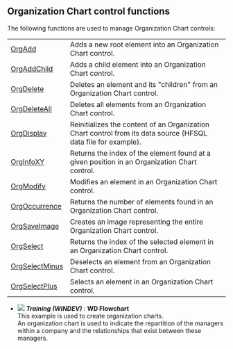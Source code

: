 


## Organization Chart control functions
			



<a name="NOTE1"></a>
<a name="NOTE1_1"></a>
The following functions are used to manage Organization Chart controls: 



|   |   |
| --- | --- |
| [OrgAdd](../WDLang1/1000019729.md) | Adds a new root element into an Organization Chart control. |
| [OrgAddChild](../WDLang1/1000019763.md) | Adds a child element into an Organization Chart control. |
| [OrgDelete](../WDLang1/1000019758.md) | Deletes an element and its "children" from an Organization Chart control. |
| [OrgDeleteAll](../WDLang1/1000019749.md) | Deletes all elements from an Organization Chart control. |
| [OrgDisplay](../WDLang1/1000019764.md) | Reinitializes the content of an Organization Chart control from its data source (HFSQL data file for example). |
| [OrgInfoXY](../WDLang1/1000019759.md) | Returns the index of the element found at a given position in an Organization Chart control. |
| [OrgModify](../WDLang1/1000019921.md) | Modifies an element in an Organization Chart control. |
| [OrgOccurrence](../WDLang1/1000019971.md) | Returns the number of elements found in an Organization Chart control. |
| [OrgSaveImage](../WDLang1/1000019972.md) | Creates an image representing the entire Organization Chart control. |
| [OrgSelect](../WDLang1/1000019762.md) | Returns the index of the selected element in an Organization Chart control. |
| [OrgSelectMinus](../WDLang1/1000019761.md) | Deselects an element from an Organization Chart control. |
| [OrgSelectPlus](../WDLang1/1000019760.md) | Selects an element in an Organization Chart control. |






- ![](https://doc.pcsoft.fr/en-US/images/image.awp?langid=3&name=WDFlowchart.gif) ***Training (WINDEV)*** : **WD Flowchart** <br>This example is used to create organization charts.<br>An organization chart is used to indicate the repartition of the managers within a company and the relationships that exist between these managers.


